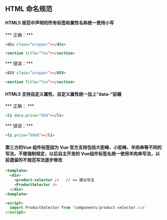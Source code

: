 ## HTML 命名规范

#### HTML5 规范中声明的所有标签和属性名称统一使用小写

*** 正确：***

```html
<div class=”wrapper”></div>
```
```html 
<section title=”foo”></section>
```

*** 错误：*** 

```html
<DIV class=”wrapper”></DIV> 
```
```html
<section Title=”foo”></section>
```

#### HTML5 支持自定义属性，自定义属性统一加上“data-”前缀

*** 正确： ***

```html 
<li data-price=“888”></li>
```

*** 错误：***
```html
<li price=”8888”></li>
```

#### 第三方的Vue 组件标签因为 Vue 官方支持包括大驼峰、小驼峰、羊肉串等不同的写法，不做强制规定，以后自主开发的 Vue组件标签名统一使用羊肉串写法，以前遗留的不规范写法逐步修改

```html
<template>
  <div>
    <product-selector />   // <= 建议写法
    <ProductSelector />   
  </div>
<template>

<script>
  import ProductSelector from ‘components/product-selector.vue’
</script>
```